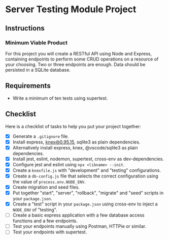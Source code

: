 # Server Testing Module Project

## Instructions

### Minimum Viable Product

For this project you will create a RESTful API using Node and Express, containing endpoints to perform some CRUD operations on a resource of your choosing. Two or three endpoints are enough. Data should be persisted in a SQLite database.

## Requirements

- Write a minimum of ten tests using supertest.

## Checklist

Here is a checklist of tasks to help you put your project together:

- [X] Generate a `.gitignore` file.
- [x] Install express, knex@0.95.15, sqlite3 as plain dependencies.
- [x] Alternatively install express, knex, @vscode/sqlite3 as plain dependencies.
- [x] Install jest, eslint, nodemon, supertest, cross-env as dev-dependencies.
- [x] Configure jest and eslint using `npx <libname> --init`.
- [x] Create a `knexfile.js` with "development" and "testing" configurations.
- [x] Create a `db-config.js` file that selects the correct configuration using the value of `process.env.NODE_ENV`.
- [x] Create migration and seed files.
- [x] Put together "start", "server", "rollback", "migrate" and "seed" scripts in your `package.json`.
- [x] Create a "test" script in your `package.json` using cross-env to inject a `NODE_ENV` of "testing".
- [ ] Create a basic express application with a few database access functions and a few endpoints.
- [ ] Test your endpoints manually using Postman, HTTPie or similar.
- [ ] Test your endpoints with supertest.
